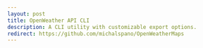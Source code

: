 ```yaml
---
layout: post
title: OpenWeather API CLI
description: A CLI utility with customizable export options.
redirect: https://github.com/michalspano/OpenWeatherMaps
---
```

